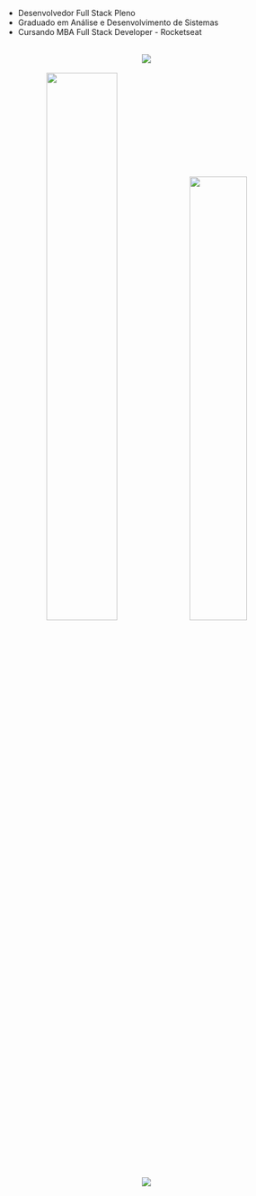 
- Desenvolvedor Full Stack Pleno
- Graduado em Análise e Desenvolvimento de Sistemas
- Cursando MBA Full Stack Developer - Rocketseat

<br>
<div align="center">
  <img src="https://skillicons.dev/icons?i=react,nextjs,ts,nodejs,js,html,css"></img>
</div>
<br>

<div align="center">
<img width="50%" src="https://github-readme-stats.vercel.app/api?username=felipesdl&show_icons=true&theme=algolia&include_all_commits=true"></img>
<img width="45%" src="https://github-readme-stats.vercel.app/api/top-langs/?username=felipesdl&layout=compact&theme=algolia"></img>
</div>
<br>

<div align="center">
  <a href="https://www.linkedin.com/in/felipesdl/" target="_blank"><img src="https://img.shields.io/badge/-LinkedIn-%230077B5?style=for-the-badge&logo=linkedin&logoColor=white" target="_blank"></a>
</div>

